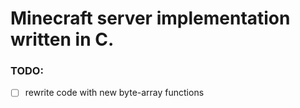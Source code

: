# Minecraft server implementation written in C.

### TODO:
  - [ ] rewrite code with new byte-array functions
